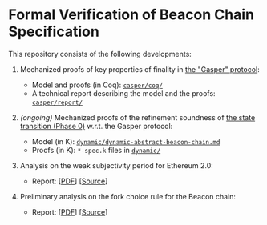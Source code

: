 # Formal Verification of Beacon Chain Specification

This repository consists of the following developments:

1. Mechanized proofs of key properties of finality in [the "Gasper" protocol](https://arxiv.org/abs/2003.03052):
	- Model and proofs (in Coq): [`casper/coq/`](casper/coq)
	- A technical report describing the model and the proofs: [`casper/report/`](casper/report)

2. _(ongoing)_ Mechanized proofs of the refinement soundness of [the state transition (Phase 0)](https://github.com/ethereum/eth2.0-specs/blob/dev/specs/phase0/beacon-chain.md) w.r.t. the Gasper protocol:
	- Model (in K): [`dynamic/dynamic-abstract-beacon-chain.md`](dynamic/dynamic-abstract-beacon-chain.md)
	- Proofs (in K): `*-spec.k` files in [`dynamic/`](dynamic)

3. Analysis on the weak subjectivity period for Ethereum 2.0:
    - Report:  [[PDF](weak-subjectivity/weak-subjectivity-analysis.pdf)] [[Source](weak-subjectivity)]

4. Preliminary analysis on the fork choice rule for the Beacon chain:
    - Report:  [[PDF](fork-choice-rule/preliminary-analysis-fork-choice-rule.pdf)] [[Source](https://docs.google.com/document/d/1xiSWfuqssGatVSzYobPhPR-BxgW9Q_5rydyfQvWJW-U/)]
